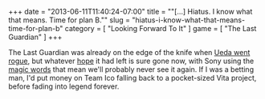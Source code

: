 +++
date = "2013-06-11T11:40:24-07:00"
title = "\"[...] Hiatus.  I know what that means.  Time for plan B.\""
slug = "hiatus-i-know-what-that-means-time-for-plan-b"
category = [ "Looking Forward To It" ]
game = [ "The Last Guardian" ]
+++

The Last Guardian was already on the edge of the knife when <a href="http://www.joystiq.com/2011/12/13/sony-confirms-uedas-departure-the-last-guardian-to-be-complete/">Ueda went rogue</a>, but whatever <a href="http://www.joystiq.com/2013/02/13/the-last-guardian-still-under-uedas-creative-supervision-sti/">hope</a> it had left is sure gone now, with Sony using the <a href="http://www.joystiq.com/2013/06/11/the-last-guardian-is-on-hiatus/">magic words</a> that mean we'll probably never see it again.  If I was a betting man, I'd put money on Team Ico falling back to a pocket-sized Vita project, before fading into legend forever.